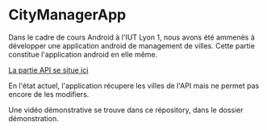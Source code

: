 # CityManagerApp

Dans le cadre de cours Android à l'IUT Lyon 1, nous avons été ammenés à développer une application android de management de villes.
Cette partie constitue l'application android en elle même.

[La partie API se situe ici](https://github.com/Eluminae/CityManagerApi)

En l'état actuel, l'application récupere les villes de l'API mais ne permet pas encore de les modifiers.

Une vidéo démonstrative se trouve dans ce répository, dans le dossier démonstration.
